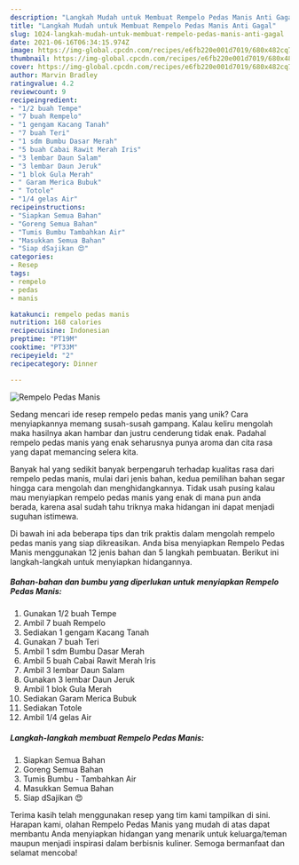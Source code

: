 ```yaml
---
description: "Langkah Mudah untuk Membuat Rempelo Pedas Manis Anti Gagal"
title: "Langkah Mudah untuk Membuat Rempelo Pedas Manis Anti Gagal"
slug: 1024-langkah-mudah-untuk-membuat-rempelo-pedas-manis-anti-gagal
date: 2021-06-16T06:34:15.974Z
image: https://img-global.cpcdn.com/recipes/e6fb220e001d7019/680x482cq70/rempelo-pedas-manis-foto-resep-utama.jpg
thumbnail: https://img-global.cpcdn.com/recipes/e6fb220e001d7019/680x482cq70/rempelo-pedas-manis-foto-resep-utama.jpg
cover: https://img-global.cpcdn.com/recipes/e6fb220e001d7019/680x482cq70/rempelo-pedas-manis-foto-resep-utama.jpg
author: Marvin Bradley
ratingvalue: 4.2
reviewcount: 9
recipeingredient:
- "1/2 buah Tempe"
- "7 buah Rempelo"
- "1 gengam Kacang Tanah"
- "7 buah Teri"
- "1 sdm Bumbu Dasar Merah"
- "5 buah Cabai Rawit Merah Iris"
- "3 lembar Daun Salam"
- "3 lembar Daun Jeruk"
- "1 blok Gula Merah"
- " Garam Merica Bubuk"
- " Totole"
- "1/4 gelas Air"
recipeinstructions:
- "Siapkan Semua Bahan"
- "Goreng Semua Bahan"
- "Tumis Bumbu Tambahkan Air"
- "Masukkan Semua Bahan"
- "Siap dSajikan 😍"
categories:
- Resep
tags:
- rempelo
- pedas
- manis

katakunci: rempelo pedas manis 
nutrition: 168 calories
recipecuisine: Indonesian
preptime: "PT19M"
cooktime: "PT33M"
recipeyield: "2"
recipecategory: Dinner

---
```



![Rempelo Pedas Manis](https://img-global.cpcdn.com/recipes/e6fb220e001d7019/680x482cq70/rempelo-pedas-manis-foto-resep-utama.jpg)

Sedang mencari ide resep rempelo pedas manis yang unik? Cara menyiapkannya memang susah-susah gampang. Kalau keliru mengolah maka hasilnya akan hambar dan justru cenderung tidak enak. Padahal rempelo pedas manis yang enak seharusnya punya aroma dan cita rasa yang dapat memancing selera kita.



Banyak hal yang sedikit banyak berpengaruh terhadap kualitas rasa dari rempelo pedas manis, mulai dari jenis bahan, kedua pemilihan bahan segar hingga cara mengolah dan menghidangkannya. Tidak usah pusing kalau mau menyiapkan rempelo pedas manis yang enak di mana pun anda berada, karena asal sudah tahu triknya maka hidangan ini dapat menjadi suguhan istimewa.


Di bawah ini ada beberapa tips dan trik praktis dalam mengolah rempelo pedas manis yang siap dikreasikan. Anda bisa menyiapkan Rempelo Pedas Manis menggunakan 12 jenis bahan dan 5 langkah pembuatan. Berikut ini langkah-langkah untuk menyiapkan hidangannya.

<!--inarticleads1-->

##### Bahan-bahan dan bumbu yang diperlukan untuk menyiapkan Rempelo Pedas Manis:

1. Gunakan 1/2 buah Tempe
1. Ambil 7 buah Rempelo
1. Sediakan 1 gengam Kacang Tanah
1. Gunakan 7 buah Teri
1. Ambil 1 sdm Bumbu Dasar Merah
1. Ambil 5 buah Cabai Rawit Merah Iris
1. Ambil 3 lembar Daun Salam
1. Gunakan 3 lembar Daun Jeruk
1. Ambil 1 blok Gula Merah
1. Sediakan  Garam Merica Bubuk
1. Sediakan  Totole
1. Ambil 1/4 gelas Air




<!--inarticleads2-->

##### Langkah-langkah membuat Rempelo Pedas Manis:

1. Siapkan Semua Bahan
1. Goreng Semua Bahan
1. Tumis Bumbu - Tambahkan Air
1. Masukkan Semua Bahan
1. Siap dSajikan 😍




Terima kasih telah menggunakan resep yang tim kami tampilkan di sini. Harapan kami, olahan Rempelo Pedas Manis yang mudah di atas dapat membantu Anda menyiapkan hidangan yang menarik untuk keluarga/teman maupun menjadi inspirasi dalam berbisnis kuliner. Semoga bermanfaat dan selamat mencoba!
